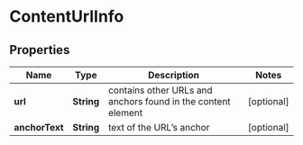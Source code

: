 # ContentUrlInfo


## Properties

| Name | Type | Description | Notes |
|------------ | ------------- | ------------- | -------------|
**url** | **String** | contains other URLs and anchors found in the content element |[optional]|
**anchorText** | **String** | text of the URL’s anchor |[optional]|
